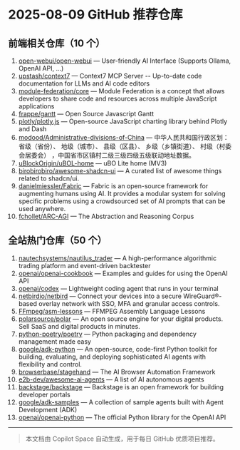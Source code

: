 # 2025-08-09 GitHub 推荐仓库

## 前端相关仓库（10 个）

1. [open-webui/open-webui](https://github.com/open-webui/open-webui) — User-friendly AI Interface (Supports Ollama, OpenAI API, ...)
2. [upstash/context7](https://github.com/upstash/context7) — Context7 MCP Server -- Up-to-date code documentation for LLMs and AI code editors
3. [module-federation/core](https://github.com/module-federation/core) — Module Federation is a concept that allows developers to share code and resources across multiple JavaScript applications
4. [frappe/gantt](https://github.com/frappe/gantt) — Open Source Javascript Gantt
5. [plotly/plotly.js](https://github.com/plotly/plotly.js) — Open-source JavaScript charting library behind Plotly and Dash
6. [modood/Administrative-divisions-of-China](https://github.com/modood/Administrative-divisions-of-China) — 中华人民共和国行政区划：省级（省份）、 地级（城市）、 县级（区县）、 乡级（乡镇街道）、 村级（村委会居委会） ，中国省市区镇村二级三级四级五级联动地址数据。
7. [uBlockOrigin/uBOL-home](https://github.com/uBlockOrigin/uBOL-home) — uBO Lite home (MV3)
8. [birobirobiro/awesome-shadcn-ui](https://github.com/birobirobiro/awesome-shadcn-ui) — A curated list of awesome things related to shadcn/ui.
9. [danielmiessler/Fabric](https://github.com/danielmiessler/Fabric) — Fabric is an open-source framework for augmenting humans using AI. It provides a modular system for solving specific problems using a crowdsourced set of AI prompts that can be used anywhere.
10. [fchollet/ARC-AGI](https://github.com/fchollet/ARC-AGI) — The Abstraction and Reasoning Corpus

## 全站热门仓库（50 个）

1. [nautechsystems/nautilus_trader](https://github.com/nautechsystems/nautilus_trader) — A high-performance algorithmic trading platform and event-driven backtester
2. [openai/openai-cookbook](https://github.com/openai/openai-cookbook) — Examples and guides for using the OpenAI API
3. [openai/codex](https://github.com/openai/codex) — Lightweight coding agent that runs in your terminal
4. [netbirdio/netbird](https://github.com/netbirdio/netbird) — Connect your devices into a secure WireGuard®-based overlay network with SSO, MFA and granular access controls.
5. [FFmpeg/asm-lessons](https://github.com/FFmpeg/asm-lessons) — FFMPEG Assembly Language Lessons
6. [polarsource/polar](https://github.com/polarsource/polar) — An open source engine for your digital products. Sell SaaS and digital products in minutes.
7. [python-poetry/poetry](https://github.com/python-poetry/poetry) — Python packaging and dependency management made easy
8. [google/adk-python](https://github.com/google/adk-python) — An open-source, code-first Python toolkit for building, evaluating, and deploying sophisticated AI agents with flexibility and control.
9. [browserbase/stagehand](https://github.com/browserbase/stagehand) — The AI Browser Automation Framework
10. [e2b-dev/awesome-ai-agents](https://github.com/e2b-dev/awesome-ai-agents) — A list of AI autonomous agents
11. [backstage/backstage](https://github.com/backstage/backstage) — Backstage is an open framework for building developer portals
12. [google/adk-samples](https://github.com/google/adk-samples) — A collection of sample agents built with Agent Development (ADK)
13. [openai/openai-python](https://github.com/openai/openai-python) — The official Python library for the OpenAI API

---

> 本文档由 Copilot Space 自动生成，用于每日 GitHub 优质项目推荐。
